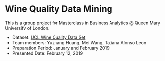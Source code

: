 # Wine Quality Data Mining
This is a group project for Masterclass in Business Analytics @ Queen Mary Universify of London.

- Dataset: [UCL Wine Quality Data Set][source]
- Team members: Yuzhang Huang, Mei Wang, Tatiana Alonso Leon
- Preparation Period: January and February 2019
- Presented Date: February 12, 2019

[source]: https://archive.ics.uci.edu/ml/datasets/wine+quality